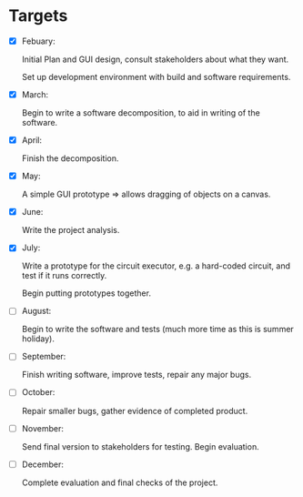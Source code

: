# Targets

- [x] Febuary:

	Initial Plan and GUI design, consult stakeholders about what they want.

	Set up development environment with build and software requirements.

- [x] March:

	Begin to write a software decomposition, to aid in writing of the software.

- [x] April:

	Finish the decomposition.

- [x] May:

	A simple GUI prototype => allows dragging of objects on a canvas.

- [x] June:
	
	Write the project analysis.

- [x] July:

	Write a prototype for the circuit executor, e.g. a hard-coded circuit,
	and test if it runs correctly.

	Begin putting prototypes together.

- [ ] August:
	
	Begin to write the software and tests (much more time as this is summer holiday).

- [ ] September:

	Finish writing software, improve tests, repair any major bugs.

- [ ] October:

	Repair smaller bugs, gather evidence of completed product.

- [ ] November:

	Send final version to stakeholders for testing. Begin evaluation.

- [ ] December:

	Complete evaluation and final checks of the project.

